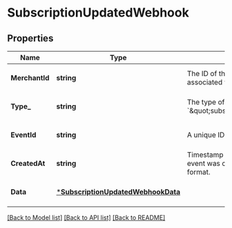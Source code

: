 # SubscriptionUpdatedWebhook

## Properties

 Name           | Type                                                                     | Description                                                                        | Notes                        
----------------|--------------------------------------------------------------------------|------------------------------------------------------------------------------------|------------------------------
 **MerchantId** | **string**                                                               | The ID of the target merchant associated with the event.                           | [optional] [default to null] 
 **Type_**      | **string**                                                               | The type of event this represents, &#x60;\&quot;subscription.updated\&quot;&#x60;. | [optional] [default to null] 
 **EventId**    | **string**                                                               | A unique ID for the webhook event.                                                 | [optional] [default to null] 
 **CreatedAt**  | **string**                                                               | Timestamp of when the webhook event was created, in RFC 3339 format.               | [optional] [default to null] 
 **Data**       | [***SubscriptionUpdatedWebhookData**](SubscriptionUpdatedWebhookData.md) |                                                                                    | [optional] [default to null] 

[[Back to Model list]](../README.md#documentation-for-models) [[Back to API list]](../README.md#documentation-for-api-endpoints) [[Back to README]](../README.md)

